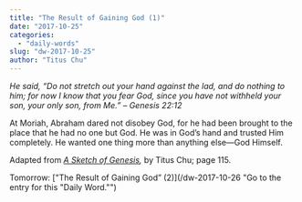 ```yaml
---
title: "The Result of Gaining God (1)"
date: "2017-10-25"
categories: 
  - "daily-words"
slug: "dw-2017-10-25"
author: "Titus Chu"
---
```


_He said, “Do not stretch out your hand against the lad, and do nothing to him; for now I know that you fear God, since you have not withheld your son, your only son, from Me.”_ _– Genesis 22:12_

At Moriah, Abraham dared not disobey God, for he had been brought to the place that he had no one but God. He was in God’s hand and trusted Him completely. He wanted one thing more than anything else—God Himself.

Adapted from _[A Sketch of Genesis](/book-gen-sketch "Go to the listing for this book."),_ by Titus Chu; page 115.

Tomorrow: ["The Result of Gaining God” (2)](/dw-2017-10-26 "Go to the entry for this "Daily Word."")
